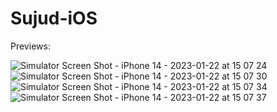 # Sujud-iOS
 Previews:

![Simulator Screen Shot - iPhone 14 - 2023-01-22 at 15 07 24](https://user-images.githubusercontent.com/80623330/214935524-e04b22e8-17b9-4d81-b588-786fa5cad8ad.png)
![Simulator Screen Shot - iPhone 14 - 2023-01-22 at 15 07 30](https://user-images.githubusercontent.com/80623330/214935529-b2cc662e-3b74-466d-b865-db01e0cdc796.png)
![Simulator Screen Shot - iPhone 14 - 2023-01-22 at 15 07 34](https://user-images.githubusercontent.com/80623330/214935533-41a7ad3a-dd8f-4190-b911-3b78dbfb783f.png)
![Simulator Screen Shot - iPhone 14 - 2023-01-22 at 15 07 37](https://user-images.githubusercontent.com/80623330/214935539-0fd442a6-998b-4095-995d-b4fdea344fbd.png)

